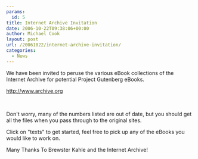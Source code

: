 ```yaml
---
params:
  id: 5
title: Internet Archive Invitation
date: 2006-10-22T09:38:06+00:00
author: Michael Cook
layout: post
url: /20061022/internet-archive-invitation/
categories:
  - News
---
```

<p align="left">
  <p class="MsoPlainText">
    We have been invited to peruse the various eBook collections of the Internet Archive for potential Project Gutenberg eBooks.
  </p>

  <p class="MsoPlainText">
    <a href="http://www.archive.org" target="_blank">http://www.archive.org</a>
  </p>

  <p class="MsoPlainText">
    &nbsp;
  </p>

  <p class="MsoPlainText">
    Don't worry, many of the numbers listed are out of date, but you should get all the files when you pass through to the original sites.
  </p>

  <p class="MsoPlainText">
    Click on "texts" to get started, feel free to pick up any of the eBooks you would like to work on.
  </p>

  <p class="MsoPlainText">
    Many Thanks To Brewster Kahle and the Internet Archive!
  </p>

  <p>
    <!--more-->
  </p>
